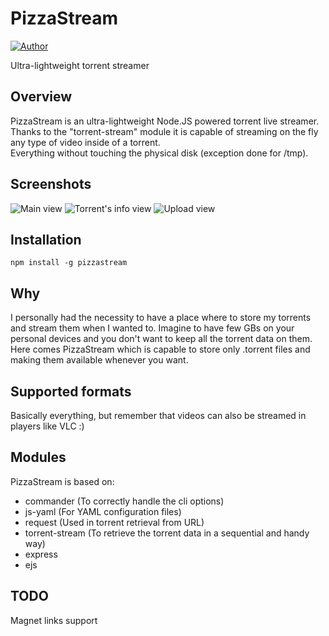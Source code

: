 # PizzaStream
[![Author](https://img.shields.io/badge/made%20by-Francesco%20Pomp%C3%B2-blue.svg)](https://francesco.cc)


Ultra-lightweight torrent streamer

## Overview
PizzaStream is an ultra-lightweight Node.JS powered torrent live streamer.  
Thanks to the "torrent-stream" module it is capable of streaming on the fly any type of video inside of a torrent.  
Everything without touching the physical disk (exception done for /tmp).

## Screenshots
![Main view](https://i.imgur.com/zgE8LG8.png)
![Torrent's info view](https://i.imgur.com/Dwxjsqu.png)
![Upload view](https://i.imgur.com/qzii3Bd.png)

## Installation
```Shell
npm install -g pizzastream
```

## Why
I personally had the necessity to have a place where to store my torrents and stream them when I wanted to.
Imagine to have few GBs on your personal devices and you don't want to keep all the torrent data on them.
Here comes PizzaStream which is capable to store only .torrent files and making them available whenever you want.

## Supported formats
Basically everything, but remember that videos can also be streamed in players like VLC :)

## Modules

PizzaStream is based on:

- commander (To correctly handle the cli options)
- js-yaml (For YAML configuration files)
- request (Used in torrent retrieval from URL)
- torrent-stream (To retrieve the torrent data in a sequential and handy way)
- express
- ejs

## TODO
Magnet links support
